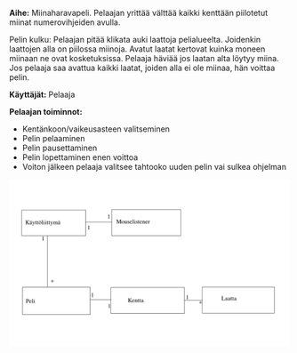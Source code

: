 **Aihe:** Miinaharavapeli. Pelaajan yrittää välttää kaikki kenttään piilotetut miinat numerovihjeiden avulla.

Pelin kulku:
Pelaajan pitää klikata auki laattoja pelialueelta. Joidenkin laattojen alla on piilossa miinoja. Avatut laatat kertovat kuinka moneen miinaan ne ovat kosketuksissa. Pelaaja häviää jos laatan alta löytyy miina. Jos pelaaja saa avattua kaikki laatat, joiden alla ei ole miinaa, hän voittaa pelin.

**Käyttäjät:** Pelaaja

**Pelaajan toiminnot:** 

* Kentänkoon/vaikeusasteen valitseminen
* Pelin pelaaminen
* Pelin pausettaminen
* Pelin lopettaminen enen voittoa
* Voiton jälkeen pelaaja valitsee tahtooko uuden pelin vai sulkea ohjelman


![luokkakaavio](luokkakaavio.png)
